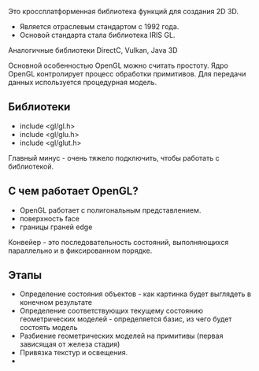 Это кроссплатформенная библиотека функций для создания 2D 3D.
- Является отраслевым стандартом с 1992 года.
- Основой стандарта стала библиотека IRIS GL.

Аналогичные библиотеки DirectC, Vulkan, Java 3D

Основной особенностью OpenGL можно считать простоту. Ядро OpenGL контролирует процесс обработки примитивов. Для передачи данных используется процедурная модель.

## Библиотеки 
- include <gl/gl.h>
- include <gl/glu.h>
- include <gl/glut.h>

Главный минус - очень тяжело подключить, чтобы работать с библиотекой.

## С чем работает OpenGL?

- OpenGL работает с полигональным представлением.
- поверхность face
- границы граней edge

Конвейер - это последовательность состояний, выполняющихся параллельно и в фиксированном порядке.

## Этапы
-  Определение состояния объектов - как картинка будет выглядеть в конечном результате
- Определение соответствующих текущему состоянию геометрических моделей - определяется базис, из чего будет состоять модель
- Разбиение геометрических моделей на примитивы (первая зависящая от железа стадия)
- Привязка текстур и освещения.
- 
